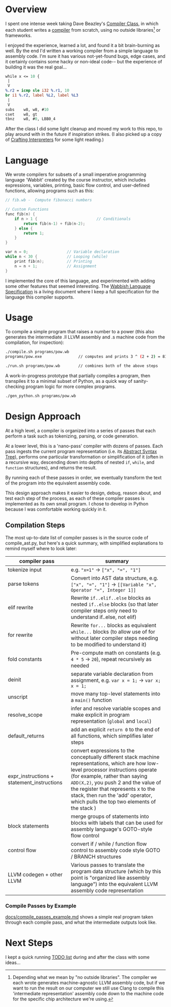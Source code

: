 # Overview

I spent one intense week taking Dave Beazley's [Compiler Class](https://www.dabeaz.com/compiler.html), in which each student writes a [compiler](https://en.wikipedia.org/wiki/Compiler) from scratch, using no outside libraries[^1] or frameworks.

[^1]: Depending what we mean by "no outside libraries". The compiler we each wrote generates machine-agnostic LLVM assembly code, but if we want to run the result on our computer we still use Clang to compile this 'intermediate representation' assembly code down to the machine code for the specific chip architecture we're using.

I enjoyed the experience, learned a lot, and found it a bit brain-burning as well. By the end I'd written a working compiler from a simple language to assembly code. I'm sure it has various not-yet-found bugs, edge cases, and it certainly contains some hacky or non-ideal code-- but the experience of building it was the real goal...

``` llvm
while x <= 10 {
 |
 V
%.r2 = icmp sle i32 %.r1, 10
br i1 %.r2, label %L2, label %L3
 |
 V
subs	w8, w8, #10
cset	w8, gt
tbnz	w8, #0, LBB0_4
```

After the class I did some light cleanup and moved my work to this repo, to play around with in the future if inspiration strikes. (I also picked up a copy of [Crafting Interpreters](https://craftinginterpreters.com/) for some light reading.)

# Language

We wrote compilers for subsets of a small imperative programming language 'Wabbit' created by the course instructor, which includes expressions, variables, printing, basic flow control, and user-defined functions, allowing programs such as this:

``` c
// fib.wb -  Compute fibonacci numbers

// Custom Functions
func fib(n) {
    if n > 1 {                          // Conditionals
        return fib(n-1) + fib(n-2);
    } else {
        return 1;
    }
}

var n = 0;                 // Variable declaration
while n < 30 {             // Looping (while)
    print fib(n);          // Printing
    n = n + 1;             // Assignment
}
```

I implemented the core of this language, and experimented with adding some other features that seemed interesting. The [Wabbish Language Specification](docs/Wabbish-Specification.md) is a living document where I keep a full specification for the language this compiler supports.

# Usage

To compile a simple program that raises a number to a power (this also generates the intermediate .ll LLVM assembly and .s machine code from the compilation, for inspection):

``` sh
./compile.sh programs/pow.wb 
programs/pow.exe                // computes and prints 3 ^ (2 + 2) = 81
```

``` sh
./run.sh programs/pow.wb        // combines both of the above steps
```
A work-in-progress prototype that partially compiles a program, then transpiles it to a minimal subset of Python, as a quick way of sanity-checking program logic for more complex programs.
``` sh
./gen_python.sh programs/pow.wb
```

# Design Approach

At a high level, a compiler is organized into a series of passes that each perform a task such as tokenizing, parsing, or code generation.

At a lower level, this is a 'nano-pass' compiler with dozens of passes. Each pass ingests the current program representation (i.e. its [Abstract Syntax Tree](https://en.wikipedia.org/wiki/Abstract_syntax_tree)), performs one particular transformation or simplification of it (often in a recursive way, descending down into depths of nested `if`, `while`, and `function` structures), and returns the result. 

By running each of these passes in order, we eventually transform the text of the program into the equivalent assembly code.

This design approach makes it easier to design, debug, reason about, and test each step of the process, as each of these compiler passes is implemented as its own small program. I chose to develop in Python because I was comfortable working quickly in it.

## Compilation Steps

The most up-to-date list of compiler passes is in the source code of compile_ast.py, but here's a quick summary, with simplified explanations to remind myself where to look later:

| compiler pass | summary |
| ------------- | ------- |
| tokenize input | e.g. `"x=1"` -> `["x", "=", "1"]` |
| parse tokens | Convert into AST data structure, e.g. `["x", "=", "1"]` -> `[[Variable "x", Operator "=", Integer 1]]` |
| elif rewrite |  Rewrite `if..elif..else` blocks as nested `if..else` blocks (so that later compiler steps only need to understand if..else, not elif) |
| for rewrite |  Rewrite `for...` blocks as equivalent `while...` blocks (to allow use of for without later compiler steps needing to be modified to understand it) |
| fold constants |  Pre-compute math on constants (e.g. `4 * 5` -> `20`), repeat recursively as needed |
| deinit |  separate variable declaration from assignment, e.g. `var x = 1;` -> `var x; x = 1;` |
| unscript |  move many top-level statements into a `main()` function |
| resolve_scope |  infer and resolve variable scopes and make explicit in program representation (`global` and `local`) |
| default_returns |  add an explicit `return 0` to the end of all functions, which simplifies later steps |
| expr_instructions + statement_instructions |  convert expressions to the conceptually different stack machine representations, which are how low-level processor instructions operate (for example, rather than saying `ADD(X,2)`, you push 2 and the value of the register that represents x to the stack, then run the 'add' operator, which pulls the top two elements of the stack ) |
| block statements |  merge groups of statements into blocks with labels that can be used for assembly language's GOTO-style flow control |
| control flow |  convert if / while / function flow control to assembly code style GOTO / BRANCH structures  |
| LLVM codegen + other LLVM | Various passes to translate the program data structure (which by this point is "organized like assembly language") into the equivalent LLVM assembly code representation |

### Compile Passes by Example

[docs/compile_passes_example.md](docs/compile_passes_example.md) shows a simple real program taken through each compile pass, and what the intermediate outputs look like.

# Next Steps

I kept a quick running [TODO list](docs/TODO.md) during and after the class with some ideas...
